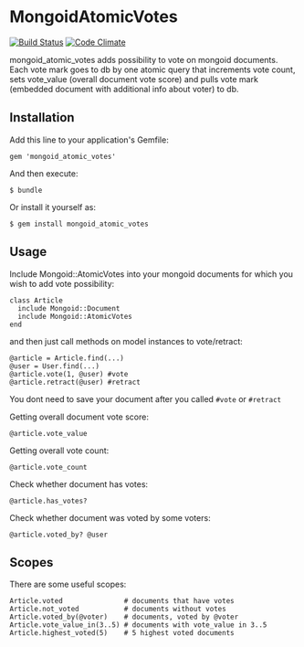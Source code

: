 # MongoidAtomicVotes

[![Build Status](https://travis-ci.org/hck/mongoid_atomic_votes.png)](https://travis-ci.org/hck/mongoid_atomic_votes) [![Code Climate](https://codeclimate.com/github/hck/mongoid_atomic_votes.png)](https://codeclimate.com/github/hck/mongoid_atomic_votes)

mongoid_atomic_votes adds possibility to vote on mongoid documents.
Each vote mark goes to db by one atomic query that increments vote count, sets vote_value (overall document vote score) and pulls vote mark (embedded document with additional info about voter) to db.

## Installation

Add this line to your application's Gemfile:

    gem 'mongoid_atomic_votes'

And then execute:

    $ bundle

Or install it yourself as:

    $ gem install mongoid_atomic_votes

## Usage

Include Mongoid::AtomicVotes into your mongoid documents for which you wish to add vote possibility:

    class Article
      include Mongoid::Document
      include Mongoid::AtomicVotes
    end

and then just call methods on model instances to vote/retract:

    @article = Article.find(...)
    @user = User.find(...)
    @article.vote(1, @user) #vote
    @article.retract(@user) #retract

You dont need to save your document after you called `#vote` or `#retract`

Getting overall document vote score:

    @article.vote_value

Getting overall vote count:

    @article.vote_count

Check whether document has votes:

    @article.has_votes?

Check whether document was voted by some voters:

    @article.voted_by? @user

## Scopes

There are some useful scopes:

    Article.voted               # documents that have votes
    Article.not_voted           # documents without votes
    Article.voted_by(@voter)    # documents, voted by @voter
    Article.vote_value_in(3..5) # documents with vote_value in 3..5
    Article.highest_voted(5)    # 5 highest voted documents

